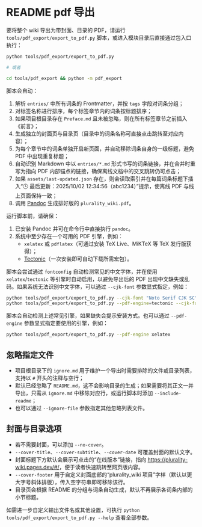 # README pdf 导出

要将整个 wiki 导出为带封面、目录的 PDF，请运行 `tools/pdf_export/export_to_pdf.py` 脚本，或进入模块目录后直接通过包入口执行：

```bash
python tools/pdf_export/export_to_pdf.py

# 或者

cd tools/pdf_export && python -m pdf_export
```

脚本会自动：

1. 解析 `entries/` 中所有词条的 Frontmatter，并按 `tags` 字段对词条分组；
2. 对标签名称进行排序，每个标签章节内的词条按标题排序；
3. 如果项目根目录存在 `Preface.md` 且未被忽略，则在所有标签章节之前插入《前言》；
4. 生成独立的封面页与目录页（目录中的词条名称可直接点击跳转至对应内容）；
5. 为每个章节中的词条单独开启新页面，并自动移除词条自身的一级标题，避免 PDF 中出现重复标题；
6. 自动识别 Markdown 中以 `entries/*.md` 形式书写的词条链接，并在合并时重写为指向 PDF 内部锚点的链接，确保离线文档中的交叉跳转仍可点击；
7. 如果 `assets/last-updated.json` 存在，则会读取索引并在每篇词条标题下插入“🕒 最后更新：2025/10/02 12:34:56（abc1234）”提示，使离线 PDF 与线上页面保持一致；
8. 调用 [Pandoc](https://pandoc.org/) 生成排好版的 `plurality_wiki.pdf`。

运行脚本前，请确保：

1. 已安装 Pandoc 并可在命令行中直接执行 `pandoc`。
2. 系统中至少存在一个可用的 PDF 引擎，例如：
   - `xelatex` 或 `pdflatex`（可通过安装 TeX Live、MiKTeX 等 TeX 发行版获得）；
   - [Tectonic](https://tectonic-typesetting.github.io/)（一次安装即可自动下载所需宏包）。

脚本会尝试通过 `fontconfig` 自动检测常见的中文字体，并在使用 `xelatex`/`tectonic` 等引擎时自动启用，以避免导出后的 PDF 出现中文缺失或乱码。如果系统无法识别中文字体，可以通过 `--cjk-font` 参数显式指定，例如：

```bash
python tools/pdf_export/export_to_pdf.py --cjk-font "Noto Serif CJK SC"
python tools/pdf_export/export_to_pdf.py --pdf-engine=tectonic --cjk-font="Microsoft YaHei" # Windows
```

脚本会自动检测上述常见引擎，如果缺失会提示安装方式。也可以通过 `--pdf-engine` 参数显式指定要使用的引擎，例如：

```bash
python tools/pdf_export/export_to_pdf.py --pdf-engine xelatex
```

## 忽略指定文件

- 项目根目录下的 `ignore.md` 用于维护一个导出时需要排除的文件或目录列表，支持以 `#` 开头的注释与空行；
- 默认已经忽略了 `README.md`，这不会影响目录的生成；如果需要将其正文一并导出，只需从 `ignore.md` 中移除对应行，或运行脚本时添加 `--include-readme`；
- 也可以通过 `--ignore-file` 参数指定其他忽略列表文件。

## 封面与目录选项

- 若不需要封面，可以添加 `--no-cover`。
- `--cover-title`、`--cover-subtitle`、`--cover-date` 可覆盖封面的默认文字。
- 封面标题下方默认会展示可点击的“在线版本”链接，指向 <https://plurality-wiki.pages.dev/#/>，便于读者快速跳转至网页版内容。
- `--cover-footer` 用于自定义封面底部的“plurality_wiki 项目”字样（默认以更大字号斜体排版），传入空字符串即可移除该行。
- 目录页会根据 README 的分组与词条自动生成，默认不再展示各词条内部的小节标题。

如需进一步自定义输出文件名或其他设置，可执行 `python tools/pdf_export/export_to_pdf.py --help` 查看全部参数。
